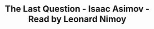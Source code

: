 ---
title: "The Last Question - Isaac Asimov - Read by Leonard Nimoy"
type: youtube
youtube-id: "8XOtx4sa9k4"
permalink: /youtube/:title/
tags:
  - The Last Question
  - Leonard Nimoy
---